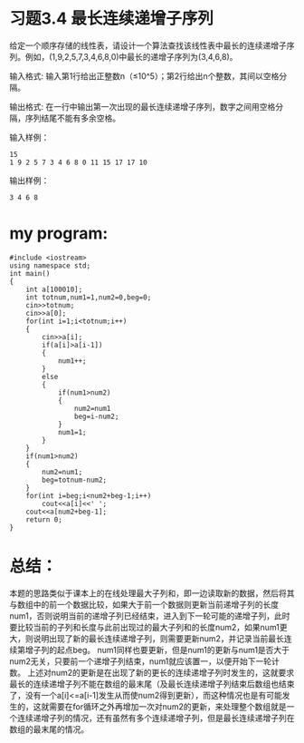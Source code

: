 习题3.4 最长连续递增子序列
==
给定一个顺序存储的线性表，请设计一个算法查找该线性表中最长的连续递增子序列。例如，(1,9,2,5,7,3,4,6,8,0)中最长的递增子序列为(3,4,6,8)。

输入格式:
输入第1行给出正整数n（≤10^5）；第2行给出n个整数，其间以空格分隔。

输出格式:
在一行中输出第一次出现的最长连续递增子序列，数字之间用空格分隔，序列结尾不能有多余空格。

输入样例：
```
15
1 9 2 5 7 3 4 6 8 0 11 15 17 17 10
```
输出样例：
```
3 4 6 8
```
my program:
==
```
#include <iostream>
using namespace std;
int main()
{
    int a[100010];
    int totnum,num1=1,num2=0,beg=0;
    cin>>totnum;
    cin>>a[0];
    for(int i=1;i<totnum;i++)
    {
        cin>>a[i];
        if(a[i]>a[i-1])
        {
            num1++;
        }
        else
        {
            if(num1>num2)
            {
                num2=num1
                beg=i-num2;
            }
            num1=1;
        }
    }
    if(num1>num2)
    {
        num2=num1;
        beg=totnum-num2;
    }
    for(int i=beg;i<num2+beg-1;i++)
        cout<<a[i]<<' ';
    cout<<a[num2+beg-1];
    return 0;
}
```
总结：
==
本题的思路类似于课本上的在线处理最大子列和，即一边读取新的数据，然后将其与数组中的前一个数据比较，如果大于前一个数据则更新当前递增子列的长度num1，否则说明当前的递增子列已经结束，进入到下一轮可能的递增子列，此时要比较当前的子列和长度与此前出现过的最大子列和的长度num2，如果num1更大，则说明出现了新的最长连续递增子列，则需要更新num2，并记录当前最长连续第增子列的起点beg。
num1同样也要更新，但是num1的更新与num1是否大于num2无关，只要前一个递增子列结束，num1就应该置一，以便开始下一轮计数。
上述对num2的更新是在出现了新的更长的连续递增子列时发生的，这就要求最长的连续递增子列不能在数组的最末尾（及最长连续递增子列结束后数组也结束了，没有一个a[i]<=a[i-1]发生从而使num2得到更新），而这种情况也是有可能发生的，这就需要在for循环之外再增加一次对num2的更新，来处理整个数组就是一个连续递增子列的情况，还有虽然有多个连续递增子列，但是最长连续递增子列在数组的最末尾的情况。
